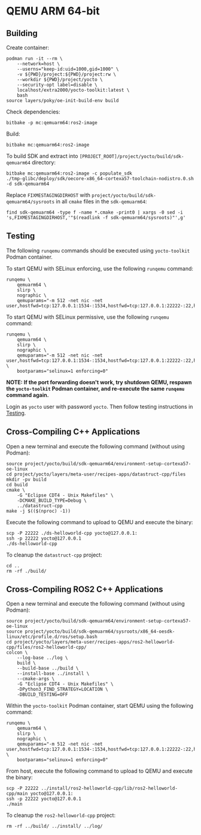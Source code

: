 # QEMU ARM 64-bit


## Building

Create container:
```
podman run -it --rm \
    --network=host \
    --userns="keep-id:uid=1000,gid=1000" \
    -v ${PWD}/project:${PWD}/project:rw \
    --workdir ${PWD}/project/yocto \
    --security-opt label=disable \
    localhost/extra2000/yocto-toolkit:latest \
    bash
source layers/poky/oe-init-build-env build
```

Check dependencies:
```
bitbake -p mc:qemuarm64:ros2-image
```

Build:
```
bitbake mc:qemuarm64:ros2-image
```

To build SDK and extract into `[PROJECT_ROOT]/project/yocto/build/sdk-qemuarm64` directory:
```
bitbake mc:qemuarm64:ros2-image -c populate_sdk
./tmp-glibc/deploy/sdk/oecore-x86_64-cortexa57-toolchain-nodistro.0.sh -d sdk-qemuarm64
```

Replace `FIXMESTAGINGDIRHOST` with `project/yocto/build/sdk-qemuarm64/sysroots` in all `cmake` files in the `sdk-qemuarm64`:
```
find sdk-qemuarm64 -type f -name *.cmake -print0 | xargs -0 sed -i 's,FIXMESTAGINGDIRHOST,'"$(readlink -f sdk-qemuarm64/sysroots)"',g'
```


## Testing

The following `runqemu` commands should be executed using `yocto-toolkit` Podman container.

To start QEMU with SELinux enforcing, use the following `runqemu` command:
```
runqemu \
    qemuarm64 \
    slirp \
    nographic \
    qemuparams="-m 512 -net nic -net user,hostfwd=tcp:127.0.0.1:1534-:1534,hostfwd=tcp:127.0.0.1:22222-:22,hostfwd=tcp:127.0.0.1:2345-:2345"
```

To start QEMU with SELinux permissive, use the following `runqemu` command:
```
runqemu \
    qemuarm64 \
    slirp \
    nographic \
    qemuparams="-m 512 -net nic -net user,hostfwd=tcp:127.0.0.1:1534-:1534,hostfwd=tcp:127.0.0.1:22222-:22,hostfwd=tcp:127.0.0.1:2345-:2345" \
    bootparams="selinux=1 enforcing=0"
```

**NOTE: If the port forwarding doesn't work, try shutdown QEMU, respawn the `yocto-toolkit` Podman container, and re-execute the same `runqemu` command again.**

Login as `yocto` user with password `yocto`. Then follow testing instructions in [Testing](../common/testing.md).


## Cross-Compiling C++ Applications

Open a new terminal and execute the following command (without using Podman):
```
source project/yocto/build/sdk-qemuarm64/environment-setup-cortexa57-oe-linux
cd project/yocto/layers/meta-user/recipes-apps/datastruct-cpp/files
mkdir -pv build
cd build
cmake \
    -G "Eclipse CDT4 - Unix Makefiles" \
    -DCMAKE_BUILD_TYPE=Debug \
    ../datastruct-cpp
make -j $(($(nproc) -1))
```

Execute the following command to upload to QEMU and execute the binary:
```
scp -P 22222 ./ds-helloworld-cpp yocto@127.0.0.1:
ssh -p 22222 yocto@127.0.0.1
./ds-helloworld-cpp
```

To cleanup the `datastruct-cpp` project:
```
cd ..
rm -rf ./build/
```


## Cross-Compiling ROS2 C++ Applications

Open a new terminal and execute the following command (without using Podman):
```
source project/yocto/build/sdk-qemuarm64/environment-setup-cortexa57-oe-linux
source project/yocto/build/sdk-qemuarm64/sysroots/x86_64-oesdk-linux/etc/profile.d/ros/setup.bash
cd project/yocto/layers/meta-user/recipes-apps/ros2-helloworld-cpp/files/ros2-helloworld-cpp/
colcon \
    --log-base ../log \
    build \
    --build-base ../build \
    --install-base ../install \
    --cmake-args \
    -G "Eclipse CDT4 - Unix Makefiles" \
    -DPython3_FIND_STRATEGY=LOCATION \
    -DBUILD_TESTING=OFF
```

Within the `yocto-toolkit` Podman container, start QEMU using the following command:
```
runqemu \
    qemuarm64 \
    slirp \
    nographic \
    qemuparams="-m 512 -net nic -net user,hostfwd=tcp:127.0.0.1:1534-:1534,hostfwd=tcp:127.0.0.1:22222-:22,hostfwd=tcp:127.0.0.1:2345-:2345" \
    bootparams="selinux=1 enforcing=0"
```

From host, execute the following command to upload to QEMU and execute the binary:
```
scp -P 22222 ../install/ros2-helloworld-cpp/lib/ros2-helloworld-cpp/main yocto@127.0.0.1:
ssh -p 22222 yocto@127.0.0.1
./main
```

To cleanup the `ros2-helloworld-cpp` project:
```
rm -rf ../build/ ../install/ ../log/
```
